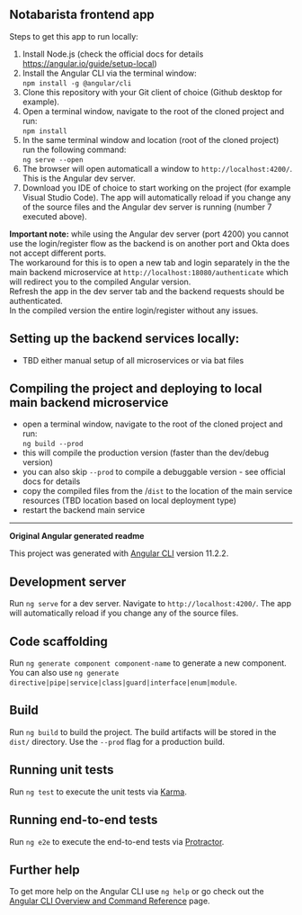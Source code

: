 ## Notabarista frontend app

Steps to get this app to run locally:
1. Install Node.js (check the official docs for details https://angular.io/guide/setup-local)
2. Install the Angular CLI via the terminal window:\
`npm install -g @angular/cli`
4. Clone this repository with your Git client of choice (Github desktop for example).
5. Open a terminal window, navigate to the root of the cloned project and run:\
`npm install`
7. In the same terminal window and location (root of the cloned project) run the following command:\
`ng serve --open`
9. The browser will open automaticall a window to `http://localhost:4200/`. This is the Angular dev server.
10. Download you IDE of choice to start working on the project (for example Visual Studio Code). The app will automatically reload if you change any of the source files and the Angular dev server is running (number 7 executed above).

**Important note:** while using the Angular dev server (port 4200) you cannot use the login/register flow as the backend is on another port and Okta does not accept different ports.\
The workaround for this is to open a new tab and login separately in the the main backend microservice at `http://localhost:18080/authenticate` which will redirect you to the compiled Angular version.\
Refresh the app in the dev server tab and the backend requests should be authenticated.\
In the compiled version the entire login/register without any issues.

## Setting up the backend services locally:
- TBD either manual setup of all microservices or via bat files

## Compiling the project and deploying to local main backend microservice
- open a terminal window, navigate to the root of the cloned project and run:\
`ng build --prod`
- this will compile the production version (faster than the dev/debug version)
- you can also skip `--prod` to compile a debuggable version - see official docs for details
- copy the compiled files from the <project root path>/`dist` to the location of the main service resources (TBD location based on local deployment type)
- restart the backend main service

--- 
**Original Angular generated readme**

This project was generated with [Angular CLI](https://github.com/angular/angular-cli) version 11.2.2.

## Development server

Run `ng serve` for a dev server. Navigate to `http://localhost:4200/`. The app will automatically reload if you change any of the source files.

## Code scaffolding

Run `ng generate component component-name` to generate a new component. You can also use `ng generate directive|pipe|service|class|guard|interface|enum|module`.

## Build

Run `ng build` to build the project. The build artifacts will be stored in the `dist/` directory. Use the `--prod` flag for a production build.

## Running unit tests

Run `ng test` to execute the unit tests via [Karma](https://karma-runner.github.io).

## Running end-to-end tests

Run `ng e2e` to execute the end-to-end tests via [Protractor](http://www.protractortest.org/).

## Further help

To get more help on the Angular CLI use `ng help` or go check out the [Angular CLI Overview and Command Reference](https://angular.io/cli) page.
